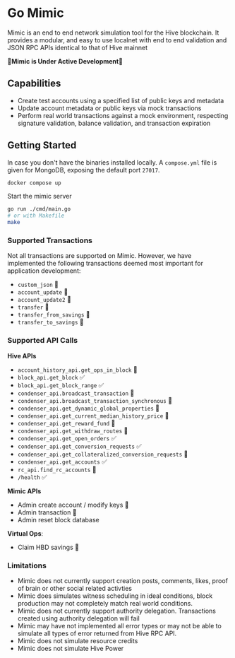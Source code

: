 # Go Mimic

Mimic is an end to end network simulation tool for the Hive blockchain. It provides a modular, and easy to use localnet with end to end validation and JSON RPC APIs identical to that of Hive mainnet

🚧**Mimic is Under Active Development**🚧

## Capabilities

- Create test accounts using a specified list of public keys and metadata
- Update account metadata or public keys via mock transactions
- Perform real world transactions against a mock environment, respecting signature validation, balance validation, and transaction expiration

## Getting Started

In case you don't have the binaries installed locally. A `compose.yml` file is
given for MongoDB, exposing the default port `27017`.

```sh
docker compose up
```

Start the mimic server

```sh
go run ./cmd/main.go
# or with Makefile
make
```

### Supported Transactions

Not all transactions are supported on Mimic. However, we have implemented the following transactions deemed most important for application development:

- `custom_json` 🚧
- `account_update` 🚧
- `account_update2` 🚧
- `transfer` 🚧
- `transfer_from_savings` 🚧
- `transfer_to_savings` 🚧

### Supported API Calls

**Hive APIs**

- `account_history_api.get_ops_in_block` 🚧
- `block_api.get_block` ✅
- `block_api.get_block_range` ✅
- `condenser_api.broadcast_transaction` 🚧
- `condenser_api.broadcast_transaction_synchronous` 🚧
- `condenser_api.get_dynamic_global_properties` 🚧
- `condenser_api.get_current_median_history_price` 🚧
- `condenser_api.get_reward_fund` 🚧
- `condenser_api.get_withdraw_routes` 🚧
- `condenser_api.get_open_orders` ✅
- `condenser_api.get_conversion_requests` ✅
- `condenser_api.get_collateralized_conversion_requests` 🚧
- `condenser_api.get_accounts` ✅
- `rc_api.find_rc_accounts` 🚧
- `/health` ✅

**Mimic APIs**

- Admin create account / modify keys 🚧
- Admin transaction 🚧
- Admin reset block database

**Virtual Ops**:

- Claim HBD savings 🚧

### Limitations

- Mimic does not currently support creation posts, comments, likes, proof of brain or other social related activties
- Mimic does simulates witness scheduling in ideal conditions, block production may not completely match real world conditions.
- Mimic does not currently support authority delegation. Transactions created using authority delegation will fail
- Mimic may have not implemented all error types or may not be able to simulate all types of error returned from Hive RPC API.
- Mimic does not simulate resource credits
- Mimic does not simulate Hive Power
